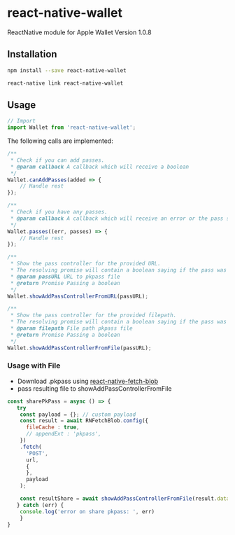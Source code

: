# react-native-wallet
ReactNative module for Apple Wallet
Version 1.0.8

## Installation

```bash
npm install --save react-native-wallet
```
```bash
react-native link react-native-wallet
```

## Usage
```js
// Import
import Wallet from 'react-native-wallet';
```

The following calls are implemented:
```js
/**
 * Check if you can add passes.
 * @param callback A callback which will receive a boolean
 */
Wallet.canAddPasses(added => {
	// Handle rest
});

/**
 * Check if you have any passes.
 * @param callback A callback which will receive an error or the pass serials
 */
Wallet.passes((err, passes) => {
	// Handle rest
});

/**
 * Show the pass controller for the provided URL.
 * The resolving promise will contain a boolean saying if the pass was added or not.
 * @param passURL URL to pkpass file
 * @return Promise Passing a boolean
 */
Wallet.showAddPassControllerFromURL(passURL);

/**
 * Show the pass controller for the provided filepath.
 * The resolving promise will contain a boolean saying if the pass was added or not.
 * @param filepath File path pkpass file
 * @return Promise Passing a boolean
 */
Wallet.showAddPassControllerFromFile(passURL);
```

### Usage with File
- Download .pkpass using [react-native-fetch-blob](https://github.com/wkh237/react-native-fetch-blob)
- pass resulting file to showAddPassControllerFromFile

```jsx
const sharePkPass = async () => {
   try
    const payload = {}; // custom payload
    const result = await RNFetchBlob.config({
      fileCache : true,
      // appendExt : 'pkpass',
    })
    .fetch(
      'POST',
      url,
      {
      },
      payload
    );

    const resultShare = await showAddPassControllerFromFile(result.data);
   } catch (err) {
    console.log('error on share pkpass: ', err)
    }
}
```

